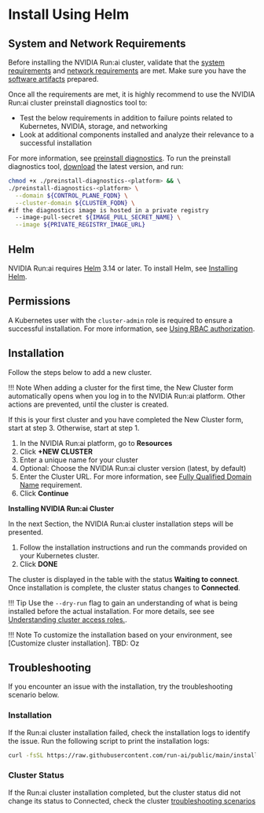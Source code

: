 # Install Using Helm


## System and Network Requirements 
Before installing the NVIDIA Run:ai cluster, validate that the [system requirements](./system-requirements.md) and [network requirements](./network-requirements.md) are met. Make sure you have the [software artifacts](./preparations.md) prepared.

Once all the requirements are met, it is highly recommend to use the NVIDIA Run:ai cluster preinstall diagnostics tool to:

* Test the below requirements in addition to failure points related to Kubernetes, NVIDIA, storage, and networking
* Look at additional components installed and analyze their relevance to a successful installation

For more information, see [preinstall diagnostics](https://github.com/run-ai/preinstall-diagnostics). To run the preinstall diagnostics tool, [download](https://runai.jfrog.io/ui/native/pd-cli-prod/preinstall-diagnostics-cli/) the latest version, and run:

```bash
chmod +x ./preinstall-diagnostics-<platform> && \ 
./preinstall-diagnostics-<platform> \
  --domain ${CONTROL_PLANE_FQDN} \
  --cluster-domain ${CLUSTER_FQDN} \
#if the diagnostics image is hosted in a private registry
  --image-pull-secret ${IMAGE_PULL_SECRET_NAME} \
  --image ${PRIVATE_REGISTRY_IMAGE_URL}    
```

## Helm

NVIDIA Run:ai requires [Helm](https://helm.sh/) 3.14 or later. To install Helm, see [Installing Helm](https://helm.sh/docs/intro/install/). 

## Permissions 

A Kubernetes user with the `cluster-admin` role is required to ensure a successful installation. For more information, see [Using RBAC authorization](https://kubernetes.io/docs/reference/access-authn-authz/rbac/).

## Installation

Follow the steps below to add a new cluster.

!!! Note
    When adding a cluster for the first time, the New Cluster form automatically opens when you log in to the NVIDIA Run:ai platform. Other actions are prevented, until the cluster is created.

If this is your first cluster and you have completed the New Cluster form, start at step 3. Otherwise, start at step 1.

1. In the NVIDIA Run:ai platform, go to **Resources**
2. Click **+NEW CLUSTER**
3. Enter a unique name for your cluster
4. Optional: Choose the NVIDIA Run:ai cluster version (latest, by default)
5. Enter the Cluster URL. For more information, see [Fully Qualified Domain Name](system-requirements.md#fully-qualified-domain-name-fqdn) requirement.
6. Click **Continue**

**Installing NVIDIA Run:ai Cluster**

In the next Section, the NVIDIA Run:ai cluster installation steps will be presented.

1. Follow the installation instructions and run the commands provided on your Kubernetes cluster.
2. Click **DONE**

The cluster is displayed in the table with the status **Waiting to connect**. Once installation is complete, the cluster status changes to **Connected**.

!!! Tip
    Use the `--dry-run` flag to gain an understanding of what is being installed before the actual installation. For more details, see see [Understanding cluster access roles.](https://docs.run.ai/v2.19/admin/config/access-roles/).


!!! Note
    To customize the installation based on your environment, see [Customize cluster installation]. TBD: Oz

## Troubleshooting

If you encounter an issue with the installation, try the troubleshooting scenario below.

### Installation

If the Run:ai cluster installation failed, check the installation logs to identify the issue. Run the following script to print the installation logs:

``` bash
curl -fsSL https://raw.githubusercontent.com/run-ai/public/main/installation/get-installation-logs.sh
```

### Cluster Status

If the Run:ai cluster installation completed, but the cluster status did not change its status to Connected, check the cluster [troubleshooting scenarios](../../troubleshooting/troubleshooting.md#cluster-health)

